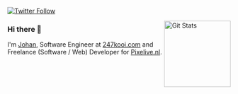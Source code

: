 <p>
  <a href="https://twitter.com/johanvdm1992">
    <img alt="Twitter Follow" src="https://img.shields.io/twitter/follow/johanvdm1992?style=for-the-badge">
  </a>
</p>

<a href="https://github.com/johanmolen"><img alt="Git Stats" src="https://github-readme-stats.vercel.app/api?username=johanmolen&show_icons=true" align="right" height="150" /></a>

### Hi there 👋

I'm [Johan](https://www.pixelive.nl), Software Engineer at [247kooi.com](https://247kooi.com) and Freelance (Software / Web) Developer for [Pixelive.nl](https://www.pixelive.nl).
